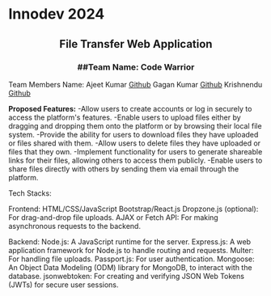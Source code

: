 <h1 align="left">Innodev 2024</h1>
<h2 align="center">File Transfer Web Application</h2>
<h3 align="center">##Team Name: Code Warrior</h3>

Team Members Name:
Ajeet Kumar <a href="https://github.com/23ajeet" target="blank">Github</a>
Gagan Kumar <a href="https://github.com/gagan-kumar1693" target="blank">Github</a>
Krishnendu <a href="https://github.com/Krishnendu22" target="blank">Github</a>

**Proposed Features:**
-Allow users to create accounts or log in securely to access the platform's features.
-Enable users to upload files either by dragging and dropping them onto the platform or by browsing their local file system.
-Provide the ability for users to download files they have uploaded or files shared with them.
-Allow users to delete files they have uploaded or files that they own.
-Implement functionality for users to generate shareable links for their files, allowing others to access them publicly.
-Enable users to share files directly with others by sending them via email through the platform.

Tech Stacks:

Frontend:
HTML/CSS/JavaScript
Bootstrap/React.js
Dropzone.js (optional): For drag-and-drop file uploads.
AJAX or Fetch API: For making asynchronous requests to the backend.

Backend:
Node.js: A JavaScript runtime for the server.
Express.js: A web application framework for Node.js to handle routing and requests.
Multer: For handling file uploads.
Passport.js: For user authentication.
Mongoose: An Object Data Modeling (ODM) library for MongoDB, to interact with the database.
jsonwebtoken: For creating and verifying JSON Web Tokens (JWTs) for secure user sessions.


